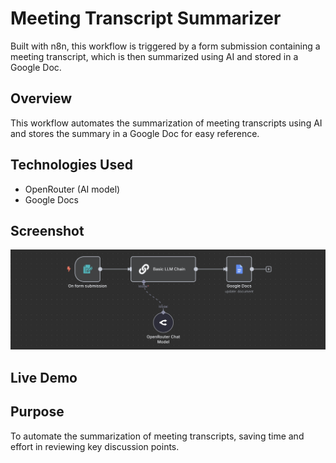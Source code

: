 # Meeting Transcript Summarizer

Built with n8n, this workflow is triggered by a form submission containing a meeting transcript, which is then summarized using AI and stored in a Google Doc.

## Overview

This workflow automates the summarization of meeting transcripts using AI and stores the summary in a Google Doc for easy reference.

## Technologies Used

- OpenRouter (AI model)
- Google Docs

## Screenshot

![](n8n_workflow.png)

## Live Demo


## Purpose

To automate the summarization of meeting transcripts, saving time and effort in reviewing key discussion points.
